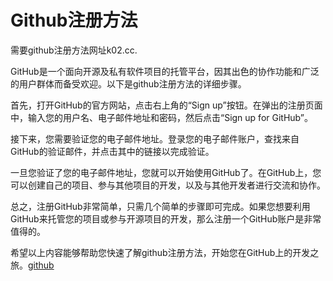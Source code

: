 # Github注册方法

需要github注册方法网址k02.cc. 

GitHub是一个面向开源及私有软件项目的托管平台，因其出色的协作功能和广泛的用户群体而备受欢迎。以下是github注册方法的详细步骤。

首先，打开GitHub的官方网站，点击右上角的“Sign up”按钮。在弹出的注册页面中，输入您的用户名、电子邮件地址和密码，然后点击“Sign up for GitHub”。

接下来，您需要验证您的电子邮件地址。登录您的电子邮件账户，查找来自GitHub的验证邮件，并点击其中的链接以完成验证。

一旦您验证了您的电子邮件地址，您就可以开始使用GitHub了。在GitHub上，您可以创建自己的项目、参与其他项目的开发，以及与其他开发者进行交流和协作。

总之，注册GitHub非常简单，只需几个简单的步骤即可完成。如果您想要利用GitHub来托管您的项目或参与开源项目的开发，那么注册一个GitHub账户是非常值得的。

希望以上内容能够帮助您快速了解github注册方法，开始您在GitHub上的开发之旅。[github](https://github.com)